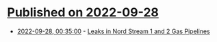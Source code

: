 # [Published on 2022-09-28](index.md)

* [2022-09-28, 00:35:00](https://soylentnews.org/article.pl?sid=22/09/27/191222&from=rss) - [Leaks in Nord Stream 1 and 2 Gas Pipelines](https://soylentnews.org/article.pl?sid=22/09/27/191222&from=rss)
